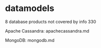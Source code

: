 # datamodels
8 database products not covered by info 330

Apache Cassandra: apachecassandra.md

MongoDB: mongodb.md
